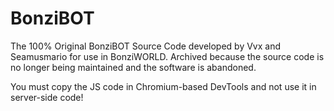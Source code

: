 # BonziBOT
The 100% Original BonziBOT Source Code developed by Vvx and Seamusmario for use in BonziWORLD.
Archived because the source code is no longer being maintained and the software is abandoned.

You must copy the JS code in Chromium-based DevTools and not use it in server-side code!
